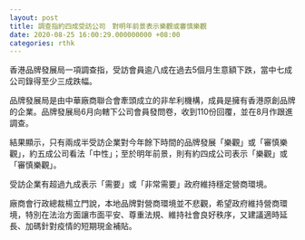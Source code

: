 ```yaml
---
layout: post
title: 調查指約四成受訪公司　對明年前景表示樂觀或審慎樂觀
date: 2020-08-25 16:00:29.000000000 +08:00
categories: rthk
---
```


香港品牌發展局一項調查指，受訪會員逾八成在過去5個月生意額下跌，當中七成公司錄得至少三成跌幅。

品牌發展局是由中華廠商聯合會牽頭成立的非牟利機構，成員是擁有香港原創品牌的企業。品牌發展局6月向轄下公司會員發問卷，收到110份回覆，並在8月作跟進調查。

結果顯示，只有兩成半受訪企業對今年餘下時間的品牌發展「樂觀」或「審慎樂觀」，約五成公司看法「中性」；至於明年前景，則有約四成公司表示「樂觀」或「審慎樂觀」。

受訪企業有超過九成表示「需要」或「非常需要」政府維持穩定營商環境。

廠商會行政總裁楊立門說，本地品牌對營商環境並不悲觀，希望政府維持營商環境，特別在法治方面讓市面平安、尊重法規、維持社會良好秩序，又建議適時延長、加碼針對疫情的短期現金補貼。
